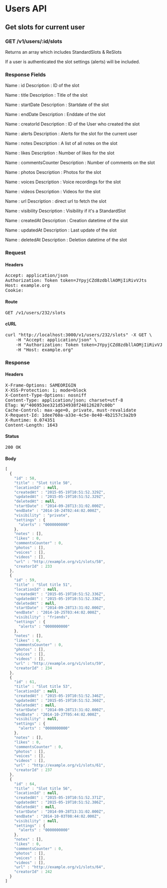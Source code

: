 # Users API

## Get slots for current user

### GET /v1/users/:id/slots

Returns an array which includes StandardSlots &amp; ReSlots

If a user is authenticated the slot settings (alerts) will be included.

### Response Fields

Name : id
Description : ID of the slot

Name : title
Description : Title of the slot

Name : startDate
Description : Startdate of the slot

Name : endDate
Description : Enddate of the slot

Name : creatorId
Description : ID of the User who created the slot

Name : alerts
Description : Alerts for the slot for the current user

Name : notes
Description : A list of all notes on the slot

Name : likes
Description : Number of likes for the slot

Name : commentsCounter
Description : Number of comments on the slot

Name : photos
Description : Photos for the slot

Name : voices
Description : Voice recordings for the slot

Name : videos
Description : Videos for the slot

Name : url
Description : direct url to fetch the slot

Name : visibility
Description : Visibility if it&#39;s a StandardSlot

Name : createdAt
Description : Creation datetime of the slot

Name : updatedAt
Description : Last update of the slot

Name : deletedAt
Description : Deletion datetime of the slot

### Request

#### Headers

<pre>Accept: application/json
Authorization: Token token=JYpyjCZd8zdbllAOMjIiRivVJts
Host: example.org
Cookie: </pre>

#### Route

<pre>GET /v1/users/232/slots</pre>

#### cURL

<pre class="request">curl &quot;http://localhost:3000/v1/users/232/slots&quot; -X GET \
	-H &quot;Accept: application/json&quot; \
	-H &quot;Authorization: Token token=JYpyjCZd8zdbllAOMjIiRivVJts&quot; \
	-H &quot;Host: example.org&quot;</pre>

### Response

#### Headers

<pre>X-Frame-Options: SAMEORIGIN
X-XSS-Protection: 1; mode=block
X-Content-Type-Options: nosniff
Content-Type: application/json; charset=utf-8
ETag: W/&quot;406953ee321d534938f240126287c00b&quot;
Cache-Control: max-age=0, private, must-revalidate
X-Request-Id: 1dee760a-a33e-4c5e-8e40-4b2157c3a2b9
X-Runtime: 0.074351
Content-Length: 1643</pre>

#### Status

<pre>200 OK</pre>

#### Body

```javascript
[
  {
    "id" : 58,
    "title" : "Slot title 50",
    "locationId" : null,
    "createdAt" : "2015-05-19T10:51:52.329Z",
    "updatedAt" : "2015-05-19T10:51:52.329Z",
    "deletedAt" : null,
    "startDate" : "2014-09-28T13:31:02.000Z",
    "endDate" : "2014-10-24T02:44:02.000Z",
    "visibility" : "private",
    "settings" : {
      "alerts" : "0000000000"
    },
    "notes" : [],
    "likes" : 0,
    "commentsCounter" : 0,
    "photos" : [],
    "voices" : [],
    "videos" : [],
    "url" : "http://example.org/v1/slots/58",
    "creatorId" : 233
  },
  {
    "id" : 59,
    "title" : "Slot title 51",
    "locationId" : null,
    "createdAt" : "2015-05-19T10:51:52.336Z",
    "updatedAt" : "2015-05-19T10:51:52.336Z",
    "deletedAt" : null,
    "startDate" : "2014-09-28T13:31:02.000Z",
    "endDate" : "2014-10-25T03:44:02.000Z",
    "visibility" : "friends",
    "settings" : {
      "alerts" : "0000000000"
    },
    "notes" : [],
    "likes" : 0,
    "commentsCounter" : 0,
    "photos" : [],
    "voices" : [],
    "videos" : [],
    "url" : "http://example.org/v1/slots/59",
    "creatorId" : 234
  },
  {
    "id" : 61,
    "title" : "Slot title 53",
    "locationId" : null,
    "createdAt" : "2015-05-19T10:51:52.346Z",
    "updatedAt" : "2015-05-19T10:51:52.360Z",
    "deletedAt" : null,
    "startDate" : "2014-09-28T13:31:02.000Z",
    "endDate" : "2014-10-27T05:44:02.000Z",
    "visibility" : null,
    "settings" : {
      "alerts" : "0000000000"
    },
    "notes" : [],
    "likes" : 0,
    "commentsCounter" : 0,
    "photos" : [],
    "voices" : [],
    "videos" : [],
    "url" : "http://example.org/v1/slots/61",
    "creatorId" : 237
  },
  {
    "id" : 64,
    "title" : "Slot title 56",
    "locationId" : null,
    "createdAt" : "2015-05-19T10:51:52.371Z",
    "updatedAt" : "2015-05-19T10:51:52.386Z",
    "deletedAt" : null,
    "startDate" : "2014-09-28T13:31:02.000Z",
    "endDate" : "2014-10-03T08:44:02.000Z",
    "visibility" : null,
    "settings" : {
      "alerts" : "0000000000"
    },
    "notes" : [],
    "likes" : 0,
    "commentsCounter" : 0,
    "photos" : [],
    "voices" : [],
    "videos" : [],
    "url" : "http://example.org/v1/slots/64",
    "creatorId" : 242
  }
]
```
